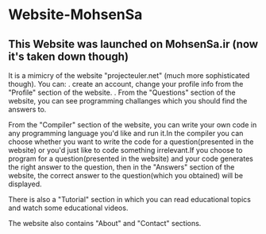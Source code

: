 # Website-MohsenSa
## This Website was launched on MohsenSa.ir (now it's taken down though)

It is a mimicry of the website "projecteuler.net" (much more sophisticated though).
You can:
. create an account, change your profile info from the "Profile" section of the website.
. From the "Questions" section of the website, you can see programming challanges which you should find the answers to.

From the "Compiler" section of the website, you can write your own code in any programming language you'd like and run it.In the compiler you can choose whether you want to write the code for a question(presented in the website) or you'd just like to code something irrelevant.If you choose to program for a question(presented in the website) and your code generates the right answer to the question, then in the "Answers" section of the website, the correct answer to the question(which you obtained) will be displayed.

There is also a "Tutorial" section in which you can read educational topics and watch some educational videos.

The website also contains "About" and "Contact" sections.
